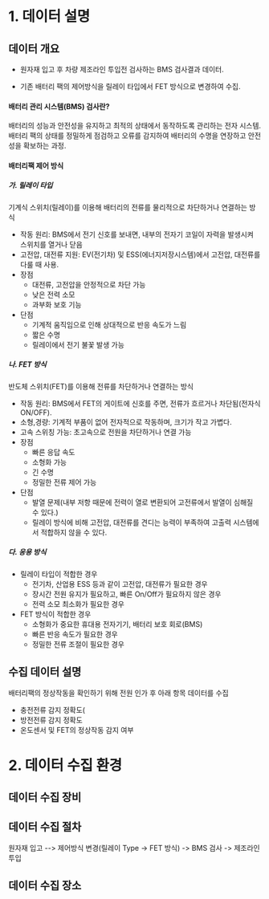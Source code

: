 # 1. 데이터 설명
## 데이터 개요
- 원자재 입고 후 차량 제조라인 투입전 검사하는 BMS 검사결과 데이터.

- 기존 배터리 팩의 제어방식을 릴레이 타입에서 FET 방식으로 변경하여 수집.

#### 배터리 관리 시스템(BMS) 검사란?
배터리의 성능과 안전성을 유지하고 최적의 상태에서 동작하도록 관리하는 전자 시스템.
배터리 팩의 상태를 정밀하게 점검하고 오류를 감지하여 배터리의 수명을 연장하고 안전성을 확보하는 과정.

#### 배터리팩 제어 방식
##### 가. 릴레이 타입
기계식 스위치(릴레이)를 이용해 배터리의 전류를 물리적으로 차단하거나 연결하는 방식

- 작동 원리: BMS에서 전기 신호를 보내면, 내부의 전자기 코일이 자력을 발생시켜 스위치를 열거나 닫음
- 고전압, 대전류 지원: EV(전기차) 및 ESS(에너지저장시스템)에서 고전압, 대전류를 다룰 때 사용.
- 장점
  - 대전류, 고전압을 안정적으로 차단 가능
  - 낮은 전력 소모
  - 과부화 보호 기능
- 단점
  - 기계적 움직임으로 인해 상대적으로 반응 속도가 느림
  - 짧은 수명
  - 릴레이에서 전기 불꽃 발생 가능
  
##### 나. FET 방식
반도체 스위치(FET)를 이용해 전류를 차단하거나 연결하는 방식

- 작동 원리: BMS에서 FET의 게이트에 신호를 주면, 전류가 흐르거나 차단됨(전자식 ON/OFF).
- 소형,경량: 기계적 부품이 없어 전자적으로 작동하며, 크기가 작고 가볍다.
- 고속 스위칭 가능: 초고속으로 전원을 차단하거나 연결 가능
- 장점
  - 빠른 응답 속도
  - 소형화 가능
  - 긴 수명
  - 정밀한 전류 제어 가능
- 단점
  - 발열 문제(내부 저항 때문에 전력이 열로 변환되어 고전류에서 발열이 심해질 수 있다.)
  - 릴레이 방식에 비해 고전압, 대전류를 견디는 능력이 부족하여 고출력 시스템에서 적합하지 않을 수 있다.
##### 다. 응용 방식
- 릴레이 타입이 적합한 경우
  - 전기차, 산업용 ESS 등과 같이 고전압, 대전류가 필요한 경우
  - 장시간 전원 유지가 필요하고, 빠른 On/Off가 필요하지 않은 경우
  - 전력 소모 최소화가 필요한 경우
- FET 방식이 적합한 경우
  - 소형화가 중요한 휴대용 전자기기, 배터리 보호 회로(BMS)
  - 빠른 반응 속도가 필요한 경우
  - 정밀한 전류 조절이 필요한 경우
## 수집 데이터 설명
배터리팩의 정상작동을 확인하기 위해 전원 인가 후 아래 항목 데이터를 수집

- 충전전류 감지 정확도(
- 방전전류 감지 정확도
- 온도센서 및 FET의 정상작동 감지 여부 

# 2. 데이터 수집 환경
## 데이터 수집 장비
## 데이터 수집 절차
원자재 입고 --> 제어방식 변경(릴레이 Type -> FET 방식) -> BMS 검사 -> 제조라인 투입
## 데이터 수집 장소
